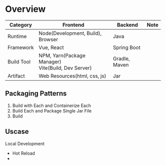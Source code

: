 # Overview

|Category|Frontend|Backend|Note|
|-|-|-|-|
|Runtime|Node(Development, Build), Browser|Java||
|Framework|Vue, React|Spring Boot||
|Build Tool|NPM, Yarn(Package Manager)<br>Vite(Build, Dev Server)|Gradle, Maven||
|Artifact|Web Resources(html, css, js)|Jar||

## Packaging Patterns

1. Build with Each and Containerize Each
2. Build Each and Package Single Jar File
3. Build 
## Uscase

Local Development
* Hot Reload
* 
